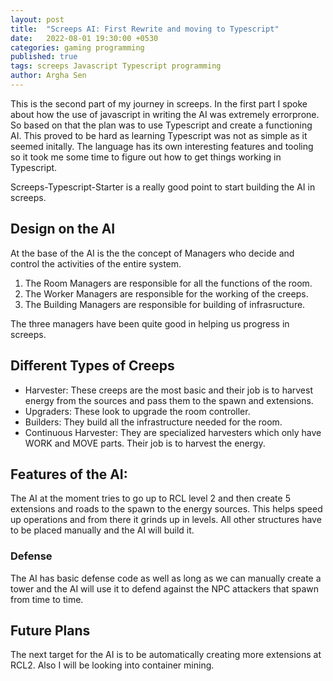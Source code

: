 ```yaml
---
layout: post
title:  "Screeps AI: First Rewrite and moving to Typescript"
date:   2022-08-01 19:30:00 +0530
categories: gaming programming  
published: true
tags: screeps Javascript Typescript programming
author: Argha Sen
---
```


This is the second part of my journey in screeps. In the first part I spoke about how the use of javascript in writing the AI was extremely errorprone. So based on that the plan was to use Typescript and create a functioning AI. This proved to be hard as learning Typescript was not as simple as it seemed initally.
The language has its own interesting features and tooling so it took me some time to figure out how to get things working in Typescript. 

Screeps-Typescript-Starter is a really good point to start building the AI in screeps. 

## Design on the AI

At the base of the AI is the the concept of Managers who decide and control the activities of the entire system. 

1. The Room Managers are responsible for all the functions of the room.
2. The Worker Managers are responsible for the working of the creeps.
3. The Building Managers are responsible for building of infrasructure.

The three managers have been quite good in helping us progress in screeps. 

## Different Types of Creeps

- Harvester: These creeps are the most basic and their job is to harvest energy from the sources and pass them to the spawn and extensions.
- Upgraders: These look to upgrade the room controller.
- Builders: They build all the infrastructure needed for the room.
- Continuous Harvester: They are specialized harvesters which only have WORK and MOVE parts. Their job is to harvest the energy.

## Features of the AI:

The AI at the moment tries to go up to RCL level 2 and then create 5 extensions and roads to the spawn to the energy sources. This helps speed up operations and from there it grinds up in levels. All other structures have to be placed manually and the AI will build it. 

### Defense
The AI has basic defense code as well as long as we can manually create a tower and the AI will use it to defend against the NPC attackers that spawn from time to time. 

## Future Plans
The next target for the AI is to be automatically creating more extensions at RCL2. Also I will be looking into container mining.

